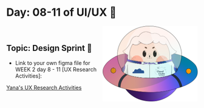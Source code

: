 # Day: 08-11 of UI/UX 💖

<img align="right" width="250px" src="../../assets/alf/alf-ufo.png">
<br/>

## Topic: Design Sprint 🎨

- Link to your own figma file for WEEK 2 day 8 - 11 [UX Research Activities]:

[Yana's UX Research Activities](https://www.figma.com/file/SLgMlx2Zf3fBtuPA2aIOco/Week-2-%5Bday-8---11%5D-%3A-Activities-(Community)?type=design&node-id=19%3A14665&mode=design&t=VjF3AU4IjG1zM55D-1)

